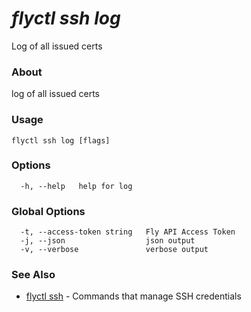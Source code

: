 # _flyctl ssh log_

Log of all issued certs

### About

log of all issued certs

### Usage
```
flyctl ssh log [flags]
```

### Options

```
  -h, --help   help for log
```

### Global Options

```
  -t, --access-token string   Fly API Access Token
  -j, --json                  json output
  -v, --verbose               verbose output
```

### See Also

* [flyctl ssh](/docs/flyctl/ssh/)	 - Commands that manage SSH credentials

